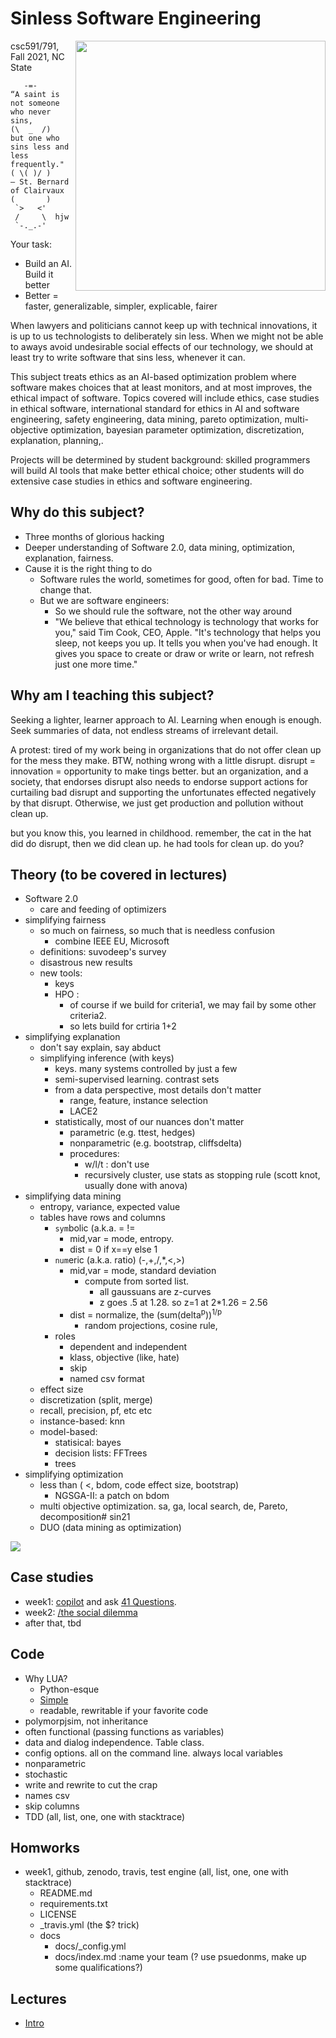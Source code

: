<a name=top>
       


# Sinless  Software Engineering

<img align=right width=400 src="https://media.istockphoto.com/photos/webpage-under-construction-picture-id592021466">
  
csc591/791, Fall 2021, NC State

       -=-        “A saint is not someone who never sins, 
    (\  _  /)      but one who sins less and less frequently."
    ( \( )/ )      ― St. Bernard of Clairvaux            
    (       )
     `>   <'
     /     \  hjw
     `-._.-'

Your task:

- Build an  AI. Build it better 
- Better = faster, generalizable, simpler, explicable, fairer

When lawyers and politicians cannot keep up with technical innovations,
it is up to us technologists to deliberately sin less. When we might
not be able to aways avoid undesirable social effects of our
technology, we should at least try to write software that sins less,
whenever it can.

This subject treats ethics as an AI-based optimization problem where
software makes choices that at least monitors, and at most improves,
the ethical impact of software. Topics covered will include ethics,
case studies in ethical software, international standard for ethics
in AI and software engineering, safety engineering, data mining,
pareto optimization, multi-objective optimization, bayesian parameter
optimization, discretization, explanation, planning,.

Projects will be determined by student background: skilled programmers
will build AI tools that make better ethical choice; other students
will do extensive case studies in ethics and software engineering.

## Why do this subject?

- Three months of glorious hacking
- Deeper  understanding of Software 2.0,
  data mining, optimization, explanation,
  fairness.
- Cause it is the right thing to do
  - Software rules the  world, sometimes for good, often for bad.
    Time to change  that.
  - But we  are  software engineers:
    - So we should rule the  software, not the other way  around
    - "We believe that ethical technology is technology that works for
you," said Tim Cook, CEO, Apple. "It's technology that helps you sleep, not keeps
you up. It tells you when you've had enough. It gives you space to
create or draw or write or learn, not refresh just one more time."

## Why am I teaching this subject?

Seeking a lighter, learner approach to AI. Learning when enough is enough.
Seek summaries of data, not endless streams of irrelevant detail.

A protest: tired of my work being in organizations that do not offer
clean up for the mess they make. BTW, nothing wrong with a little
disrupt. disrupt = innovation = opportunity to make tings better.
but an organization, and a society, that endorses disrupt also needs
to endorse support actions for curtailing bad disrupt and supporting
the unfortunates effected negatively by that  disrupt. Otherwise, we
just get production and pollution without clean up. 

but  you  know this, you learned in childhood. remember, the
cat in the hat did do disrupt, then we did clean up. he had tools
for clean up. do  you?

## Theory (to  be covered in lectures)

-  Software 2.0
   -  care and feeding of optimizers
- simplifying fairness
  - so much on  fairness, so much that is needless confusion
    - combine  IEEE EU, Microsoft
  - definitions:  suvodeep's survey
  - disastrous  new results
  - new  tools:  
     - keys
     - HPO : 
       - of course if  we build for criteria1, we 
         may  fail by some other  criteria2.
       - so  lets build for crtiria 1+2
- simplifying explanation
  - don't say explain, say abduct
  - simplifying  inference (with keys)
      - keys. many systems  controlled by just a few
      - semi-supervised learning. contrast sets
      - from a  data perspective, most details don't matter
        - range, feature, instance selection
        -  LACE2
      - statistically, most of our nuances  don't matter
        - parametric (e.g. ttest, hedges)
        - nonparametric (e.g. bootstrap, cliffsdelta)
        - procedures:
          - w/l/t :  don't use
          - recursively cluster, use stats as stopping rule (scott knot, usually
            done  with  anova)
- simplifying data mining
   - entropy, variance,  expected value
   - tables  have rows and columns
     - `sym`bolic (a.k.a. = !=
       -  mid,var =  mode, entropy.
       - dist = 0 if x==y else 1
     - `num`eric (a.k.a. ratio)  (-,+,/,\*,&lt;,>)
       - mid,var =  mode, standard  deviation
         - compute from sorted list.
           - all gaussuans are  z-curves
           - z goes .5 at 1.28. so z=1 at 2*1.26 = 2.56
       - dist = normalize, the (sum(delta<sup>p</sup>))<sup>1/p</sup>
         - random projections, cosine rule, 
     - roles
        - dependent and  independent
        - klass, objective (like, hate)
        - skip
        - named csv format
   - effect size
   - discretization (split, merge)
   - recall, precision, pf, etc etc
   - instance-based: knn
   - model-based:
     - statisical: bayes
     - decision lists: FFTrees
     - trees
- simplifying  optimization
   - less than  ( &lt;, bdom, code effect  size, bootstrap)
       -   NGSGA-II: a patch  on bdom 
   - multi objective optimization. sa, ga, local search, de, Pareto, decomposition# sin21
   - DUO (data  mining as optimization) 

![](https://www.questionpro.com/blog/wp-content/uploads/2018/05/Types-of-measurements-scales.jpg)

## Case studies

- week1: [copilot](https://copilot.github.com) and  ask [41 Questions](https://medium.com/@frailestthing/do-artifacts-have-ethics-672246c6696a).
- week2: [/the social dilemma](https://www.documentaryarea.tv/player.php?title=The%20Social%20Dilemma)
- after that, tbd

## Code

- Why LUA? 
  - Python-esque
  - [Simple](https://learnxinyminutes.com/docs/lua/)
  - readable, rewritable if your  favorite  code
- polymorpjsim, not inheritance
- often  functional (passing  functions as variables)
- data and  dialog independence. Table class. 
- config options. all on the command line. always local variables
- nonparametric
- stochastic
- write and rewrite to cut the  crap
- names csv
- skip columns
- TDD
  (all, list, one, one with stacktrace)

## Homworks

- week1, github, zenodo,  travis, test engine 
  (all, list, one, one with stacktrace)
  -  README.md
  -  requirements.txt
  -  LICENSE
  -  \_travis.yml (the $? trick)
  -  docs
     - docs/_config.yml
     - docs/index.md :name
your team (? use psuedonms, make up some 
       qualifications?)

## Lectures

- [Intro](https://www.dropbox.com/s/lhtfecn4o9ccyvg/mar5students.pptx?dl=0)
